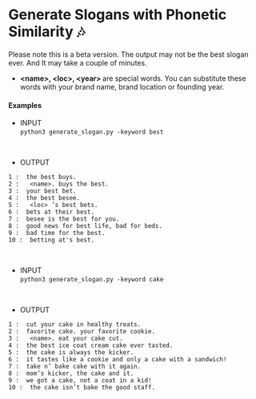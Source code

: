 # Generate Slogans with Phonetic Similarity 🎶
Please note this is a beta version. The output may not be the best slogan ever. And It may take a couple of minutes.
* <b>\<name\>, \<loc\>, \<year\> </b>are special words. You can substitute these words with your brand name, brand location or founding year.

#### Examples

* INPUT <br>
```python3 generate_slogan.py -keyword best```
<br>

* OUTPUT
```
1 :  the best buys.
2 :   <name>. buys the best.
3 :  your best bet.
4 :  the best besee.
5 :   <loc> ’s best bets.
6 :  bets at their best.
7 :  besee is the best for you.
8 :  good news for best life, bad for beds.
9 :  bad time for the best.
10 :  betting at's best.
```
<br>

* INPUT <br>
```python3 generate_slogan.py -keyword cake```
<br>

* OUTPUT
```
1 :  cut your cake in healthy treats.
2 :  favorite cake. your favorite cookie.
3 :   <name>. eat your cake cut.
4 :  the best ice coat cream cake ever tasted.
5 :  the cake is always the kicker.
6 :  it tastes like a cookie and only a cake with a sandwich!
7 :  take n’ bake cake with it again.
8 :  mom’s kicker, the cake and it.
9 :  we got a cake, not a coat in a kid!
10 :  the cake isn’t bake the good staff.
```
